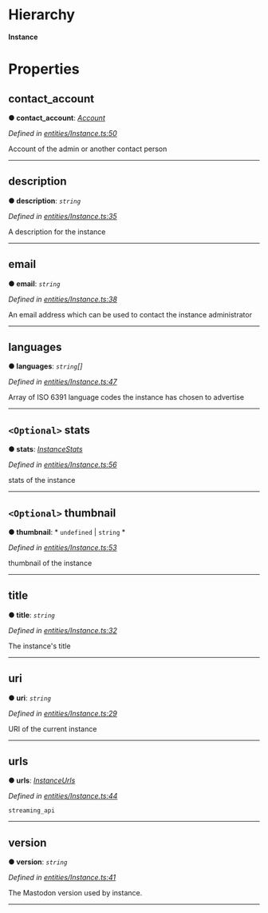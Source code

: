 

# Hierarchy

**Instance**

# Properties

<a id="contact_account"></a>

##  contact_account

**● contact_account**: *[Account](_entities_account_.account.md)*

*Defined in [entities/Instance.ts:50](https://github.com/lagunehq/core/blob/dae58ab/src/entities/Instance.ts#L50)*

Account of the admin or another contact person

___
<a id="description"></a>

##  description

**● description**: *`string`*

*Defined in [entities/Instance.ts:35](https://github.com/lagunehq/core/blob/dae58ab/src/entities/Instance.ts#L35)*

A description for the instance

___
<a id="email"></a>

##  email

**● email**: *`string`*

*Defined in [entities/Instance.ts:38](https://github.com/lagunehq/core/blob/dae58ab/src/entities/Instance.ts#L38)*

An email address which can be used to contact the instance administrator

___
<a id="languages"></a>

##  languages

**● languages**: *`string`[]*

*Defined in [entities/Instance.ts:47](https://github.com/lagunehq/core/blob/dae58ab/src/entities/Instance.ts#L47)*

Array of ISO 6391 language codes the instance has chosen to advertise

___
<a id="stats"></a>

## `<Optional>` stats

**● stats**: *[InstanceStats](_entities_instance_.instancestats.md)*

*Defined in [entities/Instance.ts:56](https://github.com/lagunehq/core/blob/dae58ab/src/entities/Instance.ts#L56)*

stats of the instance

___
<a id="thumbnail"></a>

## `<Optional>` thumbnail

**● thumbnail**: * `undefined` &#124; `string`
*

*Defined in [entities/Instance.ts:53](https://github.com/lagunehq/core/blob/dae58ab/src/entities/Instance.ts#L53)*

thumbnail of the instance

___
<a id="title"></a>

##  title

**● title**: *`string`*

*Defined in [entities/Instance.ts:32](https://github.com/lagunehq/core/blob/dae58ab/src/entities/Instance.ts#L32)*

The instance's title

___
<a id="uri"></a>

##  uri

**● uri**: *`string`*

*Defined in [entities/Instance.ts:29](https://github.com/lagunehq/core/blob/dae58ab/src/entities/Instance.ts#L29)*

URI of the current instance

___
<a id="urls"></a>

##  urls

**● urls**: *[InstanceUrls](_entities_instance_.instanceurls.md)*

*Defined in [entities/Instance.ts:44](https://github.com/lagunehq/core/blob/dae58ab/src/entities/Instance.ts#L44)*

`streaming_api`

___
<a id="version"></a>

##  version

**● version**: *`string`*

*Defined in [entities/Instance.ts:41](https://github.com/lagunehq/core/blob/dae58ab/src/entities/Instance.ts#L41)*

The Mastodon version used by instance.

___

